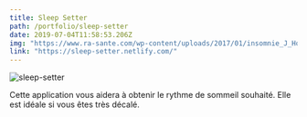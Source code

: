 ```yaml
---
title: Sleep Setter
path: /portfolio/sleep-setter
date: 2019-07-04T11:58:53.206Z
img: "https://www.ra-sante.com/wp-content/uploads/2017/01/insomnie_J_Horrocks.jpg"
link: "https://sleep-setter.netlify.com/"
---
```


![sleep-setter](/img/capture-du-2019-09-16-13-59-55.png "sleep-setter")

Cette application vous aidera à obtenir le rythme de sommeil souhaité. Elle est idéale si vous êtes très décalé.
